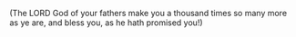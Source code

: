 (The LORD God of your fathers make you a thousand times so many more as ye are, and bless you, as he hath promised you!)
